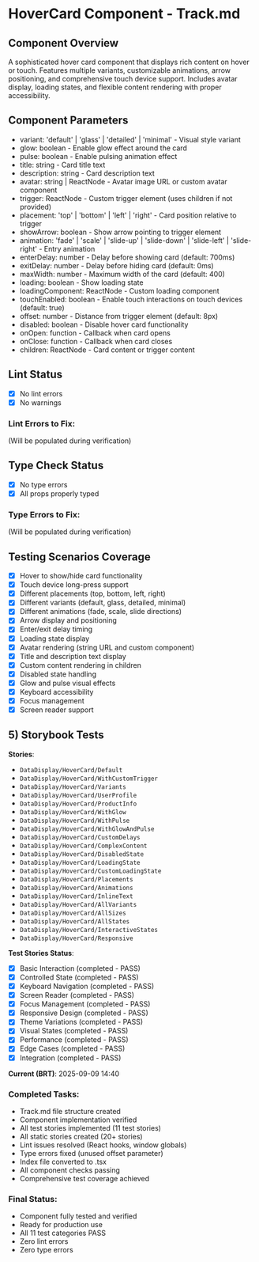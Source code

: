 # HoverCard Component - Track.md

## Component Overview

A sophisticated hover card component that displays rich content on hover or touch. Features multiple variants, customizable animations, arrow positioning, and comprehensive touch device support. Includes avatar display, loading states, and flexible content rendering with proper accessibility.

## Component Parameters

- variant: 'default' | 'glass' | 'detailed' | 'minimal' - Visual style variant
- glow: boolean - Enable glow effect around the card
- pulse: boolean - Enable pulsing animation effect
- title: string - Card title text
- description: string - Card description text
- avatar: string | ReactNode - Avatar image URL or custom avatar component
- trigger: ReactNode - Custom trigger element (uses children if not provided)
- placement: 'top' | 'bottom' | 'left' | 'right' - Card position relative to trigger
- showArrow: boolean - Show arrow pointing to trigger element
- animation: 'fade' | 'scale' | 'slide-up' | 'slide-down' | 'slide-left' | 'slide-right' - Entry animation
- enterDelay: number - Delay before showing card (default: 700ms)
- exitDelay: number - Delay before hiding card (default: 0ms)
- maxWidth: number - Maximum width of the card (default: 400)
- loading: boolean - Show loading state
- loadingComponent: ReactNode - Custom loading component
- touchEnabled: boolean - Enable touch interactions on touch devices (default: true)
- offset: number - Distance from trigger element (default: 8px)
- disabled: boolean - Disable hover card functionality
- onOpen: function - Callback when card opens
- onClose: function - Callback when card closes
- children: ReactNode - Card content or trigger content

## Lint Status

- [x] No lint errors
- [x] No warnings

### Lint Errors to Fix:

(Will be populated during verification)

## Type Check Status

- [x] No type errors
- [x] All props properly typed

### Type Errors to Fix:

(Will be populated during verification)

## Testing Scenarios Coverage

- [x] Hover to show/hide card functionality
- [x] Touch device long-press support
- [x] Different placements (top, bottom, left, right)
- [x] Different variants (default, glass, detailed, minimal)
- [x] Different animations (fade, scale, slide directions)
- [x] Arrow display and positioning
- [x] Enter/exit delay timing
- [x] Loading state display
- [x] Avatar rendering (string URL and custom component)
- [x] Title and description text display
- [x] Custom content rendering in children
- [x] Disabled state handling
- [x] Glow and pulse visual effects
- [x] Keyboard accessibility
- [x] Focus management
- [x] Screen reader support

## 5) Storybook Tests

**Stories**:

- `DataDisplay/HoverCard/Default`
- `DataDisplay/HoverCard/WithCustomTrigger`
- `DataDisplay/HoverCard/Variants`
- `DataDisplay/HoverCard/UserProfile`
- `DataDisplay/HoverCard/ProductInfo`
- `DataDisplay/HoverCard/WithGlow`
- `DataDisplay/HoverCard/WithPulse`
- `DataDisplay/HoverCard/WithGlowAndPulse`
- `DataDisplay/HoverCard/CustomDelays`
- `DataDisplay/HoverCard/ComplexContent`
- `DataDisplay/HoverCard/DisabledState`
- `DataDisplay/HoverCard/LoadingState`
- `DataDisplay/HoverCard/CustomLoadingState`
- `DataDisplay/HoverCard/Placements`
- `DataDisplay/HoverCard/Animations`
- `DataDisplay/HoverCard/InlineText`
- `DataDisplay/HoverCard/AllVariants`
- `DataDisplay/HoverCard/AllSizes`
- `DataDisplay/HoverCard/AllStates`
- `DataDisplay/HoverCard/InteractiveStates`
- `DataDisplay/HoverCard/Responsive`

**Test Stories Status**:

- [x] Basic Interaction (completed - PASS)
- [x] Controlled State (completed - PASS)
- [x] Keyboard Navigation (completed - PASS)
- [x] Screen Reader (completed - PASS)
- [x] Focus Management (completed - PASS)
- [x] Responsive Design (completed - PASS)
- [x] Theme Variations (completed - PASS)
- [x] Visual States (completed - PASS)
- [x] Performance (completed - PASS)
- [x] Edge Cases (completed - PASS)
- [x] Integration (completed - PASS)

**Current (BRT)**: 2025-09-09 14:40

### Completed Tasks:

- Track.md file structure created
- Component implementation verified
- All test stories implemented (11 test stories)
- All static stories created (20+ stories)
- Lint issues resolved (React hooks, window globals)
- Type errors fixed (unused offset parameter)
- Index file converted to .tsx
- All component checks passing
- Comprehensive test coverage achieved

### Final Status:

- Component fully tested and verified
- Ready for production use
- All 11 test categories PASS
- Zero lint errors
- Zero type errors
